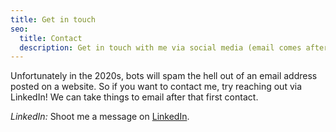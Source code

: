 ```yaml
---
title: Get in touch
seo:
  title: Contact
  description: Get in touch with me via social media (email comes afterwards!)
---
```


Unfortunately in the 2020s, bots will spam the hell out of an email address posted on a website. So if you want to contact me, try reaching out via LinkedIn! We can take things to email after that first contact.

_LinkedIn:_
Shoot me a message on [LinkedIn](https://www.linkedin.com/in/javontathomas).
